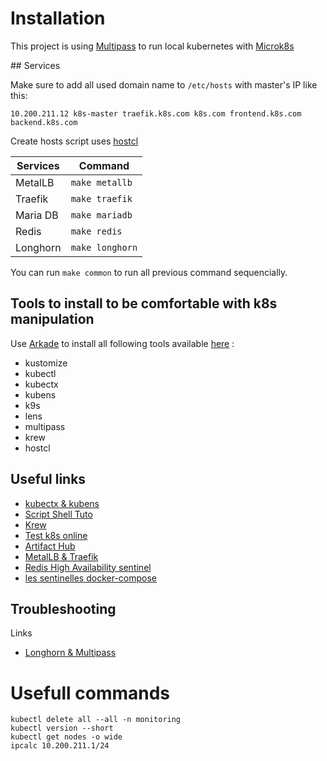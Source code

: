 # Installation

This project is using [Multipass](https://multipass.run) to run local kubernetes with [Microk8s](https://microk8s.io)


## Services

Make sure to add all used domain name to `/etc/hosts` with master's IP like this:

`10.200.211.12 k8s-master traefik.k8s.com k8s.com frontend.k8s.com backend.k8s.com`

Create hosts script uses [hostcl](https://guumaster.github.io/hostctl/)

Services | Command
---------|----------
 MetalLB | `make metallb`
 Traefik | `make traefik`
 Maria DB | `make mariadb`
 Redis | `make redis`
 Longhorn | `make longhorn`

You can run `make common` to run all previous command sequencially.
## Tools to install to be comfortable with k8s manipulation

Use [Arkade](https://github.com/alexellis/arkade) to install all following tools available [here](https://github.com/alexellis/arkade#catalog-of-clis) :

* kustomize
* kubectl
* kubectx
* kubens
* k9s
* lens
* multipass
* krew
* hostcl

## Useful links

- [kubectx & kubens](https://blog.zwindler.fr/2018/08/28/utiliser-kubectx-kubens-pour-changer-facilement-de-context-et-de-namespace-dans-kubernetes/)
- [Script Shell Tuto](https://doc.ubuntu-fr.org/tutoriel/script_shell)
- [Krew](https://krew.sigs.k8s.io/docs/user-guide/setup/install/)
- [Test k8s online](https://labs.play-with-k8s.com)
- [Artifact Hub](https://artifacthub.io/)
- [MetalLB & Traefik](https://www.devtech101.com/2019/03/02/using-traefik-as-your-ingress-controller-combined-with-metallb-on-your-bare-metal-kubernetes-cluster-part-2/)
- [Redis High Availability sentinel](https://severalnines.com/database-blog/redis-high-availability-architecture-sentinel)
- [les sentinelles docker-compose](https://developpeur-freelance.com/les-sentinelles-redis-avec-docker-compose/)

## Troubleshooting

Links
- [Longhorn & Multipass](https://artsysops.com/2021/10/31/how-to-make-rancher-longhorn-work-with-microk8s/)

# Usefull commands

```shell
kubectl delete all --all -n monitoring
kubectl version --short
kubectl get nodes -o wide
ipcalc 10.200.211.1/24
```
